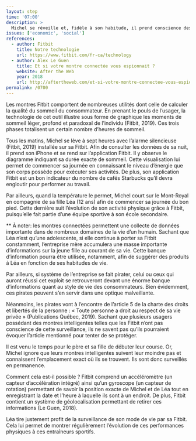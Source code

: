 ```yaml
---
layout: step
time: '07:00'
description: >
  Michel se réveille et, fidèle à son habitude, il prend conscience des données récoltées par sa montre Fitbit afin de vérifier la qualité de son sommeil. Sa routine matinale se poursuit par une course avec sa fille Léa. 
issues: ['economic', 'social']
references:
  - author: Fitbit
    title: Notre technologie
    url: https://www.fitbit.com/fr-ca/technology
  - author: Alex Le Guen
    title: Et si votre montre connectée vous espionnait ?
    website: After the Web
    year: 2018
    url: http://aftertheweb.com/et-si-votre-montre-connectee-vous-espionnait/
permalink: /0700
---
```

Les montres Fitbit comportent de nombreuses utilités dont celle de calculer la qualité du sommeil du consommateur. En prenant le pouls de l’usager, la technologie de cet outil illustre sous forme de graphique les moments de sommeil léger, profond et paradoxal de l’individu (Fitbit, 2019). Ces trois phases totalisent un certain nombre d’heures de sommeil. 

Tous les matins, Michel se lève à sept heures avec l’alarme silencieuse (Fitbit, 2019) installée sur sa Fitbit. Afin de consulter les données de sa nuit, il prend son iPhone et se rend sur l’application Fitbit. Il y observe le diagramme indiquant sa durée exacte de sommeil. Cette visualisation lui permet de commencer sa journée en connaissant le niveau d’énergie que son corps possède pour exécuter ses activités. De plus, son application Fitbit est un bon indicateur du nombre de cafés Starbucks qu’il devra engloutir pour performer au travail.

Par ailleurs, quand la température le permet, Michel court sur le Mont-Royal en compagnie de sa fille Léa (12 ans) afin de commencer sa journée du bon pied. Cette dernière suit l’évolution de son activité physique grâce à Fitbit, puisqu’elle fait partie d’une équipe sportive à son école secondaire. 

** À noter: les montres connectées permettent une collecte de données importante dans de nombreux domaines de la vie d’un humain. Sachant que Léa n’est qu’une adolescente, si elle continue à porter sa Fitbit constamment, l’entreprise mère accumulera une masse importante d’informations sur la jeune fille au courant de sa vie. Cette banque d’information pourra être utilisée, notamment, afin de suggérer des produits à Léa en fonction de ses habitudes de vie.

Par ailleurs, si système de l’entreprise se fait pirater, celui ou ceux qui auront réussi cet exploit se retrouveront devant une énorme banque d’informations quant au style de vie des consommateurs. Bien évidemment, ces pirates peuvent s’en servir dans une optique malveillante. 

Néanmoins, les pirates vont à l’encontre de l’article 5 de la charte des droits et libertés de la personne : « Toute personne a droit au respect de sa vie privée » (Publications Québec, 2019). Sachant que plusieurs usagers possédant des montres intelligentes telles que les Fitbit n’ont pas conscience de cette surveillance, ils ne savent pas qu’ils pourraient évoquer l’article mentionné pour tenter de se protéger.  

Il est venu le temps pour le père et sa fille de débuter leur course. Or, Michel ignore que leurs montres intelligentes suivent leur moindre pas et connaissent l’emplacement exact où ils se trouvent. Ils sont donc surveillés en permanence.

Comment cela est-il possible ? 
Fitbit comprend un accéléromètre (un capteur d’accélération intégré) ainsi qu’un gyroscope (un capteur de rotation) permettant de savoir la position exacte de Michel et de Léa tout en enregistrant la date et l’heure à laquelle ils sont à un endroit. De plus, Fitbit contient un système de géolocalisation permettant de retirer ces informations (Le Guen, 2018).

Léa tire justement profit de la surveillance de son mode de vie par sa Fitbit. Cela lui permet de montrer régulièrement l’évolution de ces performances physiques à ces entraîneurs sportifs. 
